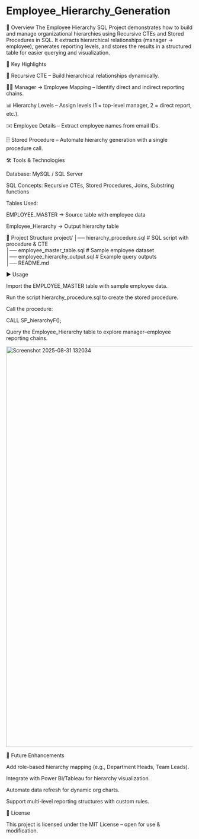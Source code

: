 # Employee_Hierarchy_Generation
📖 Overview  The Employee Hierarchy SQL Project demonstrates how to build and manage organizational hierarchies using Recursive CTEs and Stored Procedures in SQL. It extracts hierarchical relationships (manager → employee), generates reporting levels, and stores the results in a structured table for easier querying and visualization.

🚀 Key Highlights

🔄 Recursive CTE – Build hierarchical relationships dynamically.

🧑‍💼 Manager → Employee Mapping – Identify direct and indirect reporting chains.

📊 Hierarchy Levels – Assign levels (1 = top-level manager, 2 = direct report, etc.).

✉️ Employee Details – Extract employee names from email IDs.

🗄️ Stored Procedure – Automate hierarchy generation with a single procedure call.

🛠️ Tools & Technologies

Database: MySQL / SQL Server

SQL Concepts: Recursive CTEs, Stored Procedures, Joins, Substring functions

Tables Used:

EMPLOYEE_MASTER → Source table with employee data

Employee_Hierarchy → Output hierarchy table

📂 Project Structure
project/
│── hierarchy_procedure.sql        # SQL script with procedure & CTE  
│── employee_master_table.sql      # Sample employee dataset  
│── employee_hierarchy_output.sql  # Example query outputs  
│── README.md  

▶️ Usage

Import the EMPLOYEE_MASTER table with sample employee data.

Run the script hierarchy_procedure.sql to create the stored procedure.

Call the procedure:

CALL SP_hierarchyF();

Query the Employee_Hierarchy table to explore manager–employee reporting chains.

<img width="1920" height="1080" alt="Screenshot 2025-08-31 132034" src="https://github.com/user-attachments/assets/bae595c7-80f9-467d-9619-c99f5d76d70b" />


🔮 Future Enhancements

Add role-based hierarchy mapping (e.g., Department Heads, Team Leads).

Integrate with Power BI/Tableau for hierarchy visualization.

Automate data refresh for dynamic org charts.

Support multi-level reporting structures with custom rules.

📜 License

This project is licensed under the MIT License – open for use & modification.
